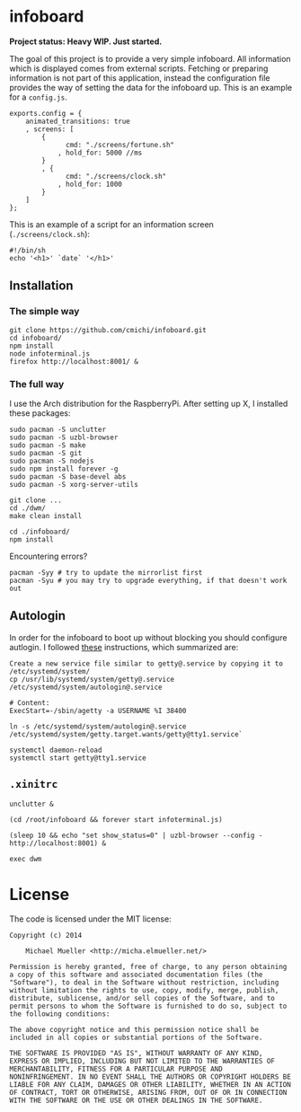 # infoboard

**Project status: Heavy WIP. Just started.**

The goal of this project is to provide a very simple infoboard.
All information which is displayed comes from external scripts. Fetching or
preparing information is not part of this application, instead the 
configuration file provides the way of setting the data for the infoboard up. 
This is an example for a `config.js`.
	
	exports.config = {
		animated_transitions: true
		, screens: [
			{
				  cmd: "./screens/fortune.sh"
				, hold_for: 5000 //ms
			}
			, {
				  cmd: "./screens/clock.sh"
				, hold_for: 1000 
			}
		]
	};

This is an example of a script for an information screen 
(`./screens/clock.sh`):

	#!/bin/sh
	echo '<h1>' `date` '</h1>'


## Installation

### The simple way

	git clone https://github.com/cmichi/infoboard.git
	cd infoboard/
	npm install
	node infoterminal.js
	firefox http://localhost:8001/ &


### The full way

I use the Arch distribution for the RaspberryPi.
After setting up X, I installed these packages:

	sudo pacman -S unclutter
	sudo pacman -S uzbl-browser
	sudo pacman -S make
	sudo pacman -S git
	sudo pacman -S nodejs
	sudo npm install forever -g
	sudo pacman -S base-devel abs
	sudo pacman -S xorg-server-utils

	git clone ...
	cd ./dwm/
	make clean install

	cd ./infoboard/
	npm install

Encountering errors?

	pacman -Syy # try to update the mirrorlist first
	pacman -Syu # you may try to upgrade everything, if that doesn't work out


## Autologin

In order for the infoboard to boot up without blocking you should configure
autlogin. I followed [these](http://unix.stackexchange.com/questions/42359/how-can-i-autologin-to-desktop-with-systemd)
instructions, which summarized are:

	Create a new service file similar to getty@.service by copying it to /etc/systemd/system/
	cp /usr/lib/systemd/system/getty@.service /etc/systemd/system/autologin@.service

	# Content:
	ExecStart=-/sbin/agetty -a USERNAME %I 38400

	ln -s /etc/systemd/system/autologin@.service /etc/systemd/system/getty.target.wants/getty@tty1.service`

	systemctl daemon-reload
	systemctl start getty@tty1.service


## `.xinitrc`

	unclutter &

	(cd /root/infoboard && forever start infoterminal.js)

	(sleep 10 && echo "set show_status=0" | uzbl-browser --config - http://localhost:8001) &

	exec dwm 


# License

The code is licensed under the MIT license:

	Copyright (c) 2014

		Michael Mueller <http://micha.elmueller.net/>

	Permission is hereby granted, free of charge, to any person obtaining
	a copy of this software and associated documentation files (the
	"Software"), to deal in the Software without restriction, including
	without limitation the rights to use, copy, modify, merge, publish,
	distribute, sublicense, and/or sell copies of the Software, and to
	permit persons to whom the Software is furnished to do so, subject to
	the following conditions:

	The above copyright notice and this permission notice shall be
	included in all copies or substantial portions of the Software.

	THE SOFTWARE IS PROVIDED "AS IS", WITHOUT WARRANTY OF ANY KIND,
	EXPRESS OR IMPLIED, INCLUDING BUT NOT LIMITED TO THE WARRANTIES OF
	MERCHANTABILITY, FITNESS FOR A PARTICULAR PURPOSE AND
	NONINFRINGEMENT. IN NO EVENT SHALL THE AUTHORS OR COPYRIGHT HOLDERS BE
	LIABLE FOR ANY CLAIM, DAMAGES OR OTHER LIABILITY, WHETHER IN AN ACTION
	OF CONTRACT, TORT OR OTHERWISE, ARISING FROM, OUT OF OR IN CONNECTION
	WITH THE SOFTWARE OR THE USE OR OTHER DEALINGS IN THE SOFTWARE.

